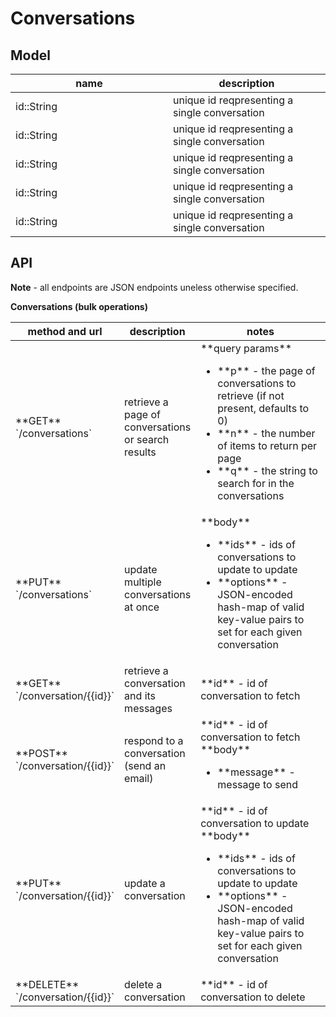 # Conversations
## Model

<table>
<thead>
    <tr>
        <th style="width: 50%">name</th>
        <th>description</th>
    </tr>
</thead>
<tbody>
    <tr>
        <td>id::String</td>
        <td>unique id reqpresenting a single conversation</td>
    </tr>
    <tr>
        <td>id::String</td>
        <td>unique id reqpresenting a single conversation</td>
    </tr>
    <tr>
        <td>id::String</td>
        <td>unique id reqpresenting a single conversation</td>
    </tr>
    <tr>
        <td>id::String</td>
        <td>unique id reqpresenting a single conversation</td>
    </tr>
    <tr>
        <td>id::String</td>
        <td>unique id reqpresenting a single conversation</td>
    </tr>

</tbody>
</table>

## API

**Note** - all endpoints are JSON endpoints uneless otherwise specified.

**Conversations (bulk operations)**

<table>
<thead>
    <tr>
        <th style="width: 30%">method and url</th>
        <th>description</th>
        <th style="width: 50%">notes</th>
    </tr>
</thead>
<tbody>
    <tr>
        <td>**GET** `/conversations`</td>
        <td>retrieve a page of conversations or search results</td>
        <td>
            **query params**
            <ul>
                <li>**p** - the page of conversations to retrieve (if not present, defaults to 0)</li>
                <li>**n** - the number of items to return per page</li>
                <li>**q** - the string to search for in the conversations</li>
            </ul>
        </td>
    </tr>
    <tr>
        <td>**PUT** `/conversations`</td>
        <td>update multiple conversations at once</td>
        <td>
            **body**
            <ul>
            <li>**ids** - ids of conversations to update to update</li>
            <li>**options** - JSON-encoded hash-map of valid key-value pairs to set for each given conversation</li>
            </ul>
        </td>
    </tr>
    <tr>
        <td>**GET** `/conversation/{{id}}`</td>
        <td>retrieve a conversation and its messages</td>
        <td>
            **id** - id of conversation to fetch
        </td>
    </tr>
    <tr>
        <td>**POST** `/conversation/{{id}}`</td>
        <td>respond to a conversation (send an email)</td>
        <td>
            **id** - id of conversation to fetch
            **body**
            <ul>
            <li>**message** - message to send</li>
            </ul>
        </td>
    </tr>
    <tr>
        <td>**PUT** `/conversation/{{id}}`</td>
        <td>update a conversation</td>
        <td>
            **id** - id of conversation to update<br/>
            **body**
            <ul>
            <li>**ids** - ids of conversations to update to update</li>
            <li>**options** - JSON-encoded hash-map of valid key-value pairs to set for each given conversation</li>
            </ul>
        </td>
    </tr>
    <tr>
        <td>**DELETE** `/conversation/{{id}}`</td>
        <td>delete a conversation</td>
        <td>
            **id** - id of conversation to delete
        </td>
    </tr>
</tbody>
</table>
